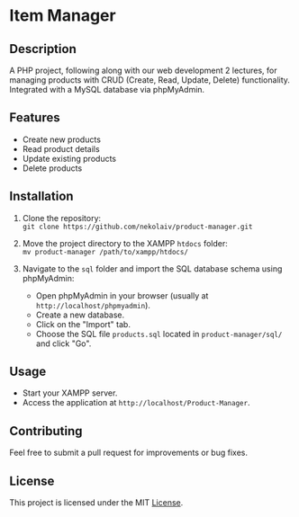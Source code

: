 # Item Manager

## Description
A PHP project, following along with our web development 2 lectures, for managing products with CRUD (Create, Read, Update, Delete) functionality. Integrated with a MySQL database via phpMyAdmin.

## Features
- Create new products
- Read product details
- Update existing products
- Delete products

## Installation
1. Clone the repository:  
   `git clone https://github.com/nekolaiv/product-manager.git`
   
2. Move the project directory to the XAMPP `htdocs` folder:  
   `mv product-manager /path/to/xampp/htdocs/`
   
3. Navigate to the `sql` folder and import the SQL database schema using phpMyAdmin:
   - Open phpMyAdmin in your browser (usually at `http://localhost/phpmyadmin`).
   - Create a new database.
   - Click on the "Import" tab.
   - Choose the SQL file `products.sql` located in `product-manager/sql/` and click "Go".

## Usage
- Start your XAMPP server.
- Access the application at `http://localhost/Product-Manager`.

## Contributing
Feel free to submit a pull request for improvements or bug fixes.

## License
This project is licensed under the MIT [License](LICENSE).
